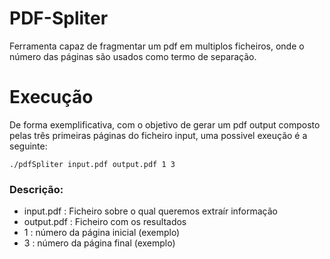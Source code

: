 # PDF-Spliter
Ferramenta capaz de fragmentar um pdf em multiplos ficheiros, onde o número das páginas são usados como termo de separação.

# Execução
De forma exemplificativa, com o objetivo de gerar um pdf output composto pelas três primeiras páginas do ficheiro input, uma possivel exeução é a seguinte: 

`./pdfSpliter input.pdf output.pdf 1 3 `
### Descrição:
- input.pdf : Ficheiro sobre o qual queremos extraír informação
- output.pdf : Ficheiro com os resultados
- 1 : número da página inicial (exemplo)
- 3 : número da página final (exemplo)
